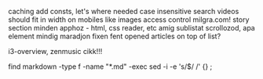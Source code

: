 


caching
add consts, let's where needed
case insensitive search
videos should fit in width on mobiles like images
access control milgra.com!
story section minden apphoz - html, css reader, etc
amig sublistat scrollozod, apa element mindig maradjon fixen fent
opened articles on top of list?

i3-overview, zenmusic cikk!!!

find markdown -type f -name "*.md" -exec sed -i -e 's/$/   /' {} \; 
